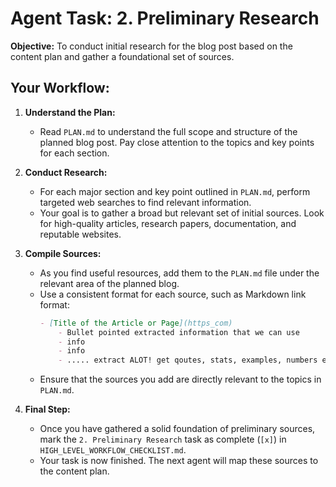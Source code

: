 # Agent Task: 2. Preliminary Research

**Objective:** To conduct initial research for the blog post based on the content plan and gather a foundational set of sources.

## Your Workflow:

1.  **Understand the Plan:**
    -   Read `PLAN.md` to understand the full scope and structure of the planned blog post. Pay close attention to the topics and key points for each section.

2.  **Conduct Research:**
    -   For each major section and key point outlined in `PLAN.md`, perform targeted web searches to find relevant information.
    -   Your goal is to gather a broad but relevant set of initial sources. Look for high-quality articles, research papers, documentation, and reputable websites.

3.  **Compile Sources:**
    -   As you find useful resources, add them to the `PLAN.md` file under the relevant area of the planned blog.
    -   Use a consistent format for each source, such as Markdown link format:
        ```markdown
        - [Title of the Article or Page](https_com)
            - Bullet pointed extracted information that we can use
            - info 
            - info
            - ..... extract ALOT! get qoutes, stats, examples, numbers etc
        ```
    -   Ensure that the sources you add are directly relevant to the topics in `PLAN.md`.

4.  **Final Step:**
    -   Once you have gathered a solid foundation of preliminary sources, mark the `2. Preliminary Research` task as complete (`[x]`) in `HIGH_LEVEL_WORKFLOW_CHECKLIST.md`.
    -   Your task is now finished. The next agent will map these sources to the content plan. 